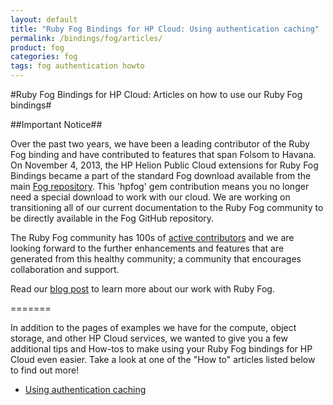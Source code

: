 ```yaml
---
layout: default
title: "Ruby Fog Bindings for HP Cloud: Using authentication caching"
permalink: /bindings/fog/articles/
product: fog
categories: fog
tags: fog authentication howto
---
```

#Ruby Fog Bindings for HP Cloud: Articles on how to use our Ruby Fog bindings#

##Important Notice##

Over the past two years, we have been a leading contributor of the Ruby Fog binding and have contributed to features that span Folsom to Havana. On November 4, 2013, the HP Helion Public Cloud extensions for Ruby Fog Bindings became a part of the standard Fog download available from the main [Fog repository](https://github.com/fog/fog).  This 'hpfog' gem contribution means you no longer need a special download to work with our cloud. We are working on transitioning all of our current documentation to the Ruby Fog community to be directly available in the Fog GitHub repository.
 
The Ruby Fog community has 100s of [active contributors](https://github.com/fog/fog/graphs/contributors) and we are looking forward to the further enhancements and features that are generated from this healthy community; a community that encourages collaboration and support.
 
Read our [blog post](http://www.hpcloud.com/blog/releasing-ruby-bindings-wild) to learn more about our work with Ruby Fog.

=======

In addition to the pages of examples we have for the compute, object storage, and other HP Cloud services, we wanted to give you a few additional tips and How-tos to make using your Ruby Fog bindings for HP Cloud even easier. Take a look at one of the "How to" articles listed below to find out more!

* [Using authentication caching](/bindings/fog/articles/authcache)

